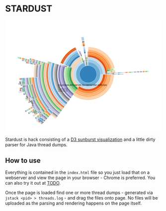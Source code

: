 # STARDUST

![Stardust](stardust.png)

Stardust is hack consisting of a [D3 sunburst visualization](http://bl.ocks.org/mbostock/4348373) and a little dirty parser for Java thread dumps. 

## How to use

Everything is contained in the `index.html` file so you just load that on a webserver and view the page in your browser - Chrome is preferred. You can also try it out at [TODO](http://url-goes-here). 

Once the page is loaded find one or more thread dumps - generated via `jstack <pid> > threads.log` - and drag the files onto page. No files will be uploaded as the parsing and rendering happens on the page itself.
